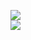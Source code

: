 [![](https://img.shields.io/badge/Made%20With-Github%20Spray-lightgrey.svg?style=for-the-badge&logo=github)](https://github.com/Annihil/github-spray#3195)  
[![](https://i.imgur.com/2DrTn0Z.gif)](https://github.com/Annihil/github-spray)